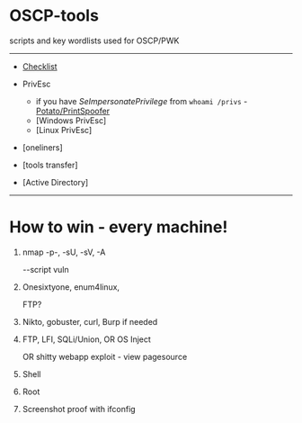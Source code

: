# OSCP-tools
scripts and key wordlists used for OSCP/PWK

* * *

- [Checklist](https://github.com/conma293/OSCP-tools/blob/master/Checklist.md)
- PrivEsc
  - if you have _SeImpersonatePrivilege_ from ```whoami /privs``` - [Potato/PrintSpoofer](https://book.hacktricks.xyz/windows-hardening/windows-local-privilege-escalation/roguepotato-and-printspoofer)
  - [Windows PrivEsc]
  - [Linux PrivEsc]
  
- [oneliners]
- [tools transfer]
- [Active Directory]
  


* * *

# How to win - every machine!
1. nmap -p-, -sU, -sV, -A 

   --script vuln

2. Onesixtyone, enum4linux,

   FTP?

3. Nikto, gobuster, curl,
Burp if needed

4. FTP, LFI, SQLi/Union, OR OS Inject

   OR 
   shitty webapp exploit - view pagesource

5. Shell
6. Root
7. Screenshot proof with ifconfig


